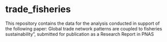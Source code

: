 # trade_fisheries
This repository contains the data for the analysis conducted in support of the following paper: Global trade network patterns are coupled to fisheries sustainability”, submitted for publication as a Research Report in PNAS
